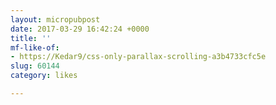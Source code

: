 ```yaml
---
layout: micropubpost
date: 2017-03-29 16:42:24 +0000
title: ''
mf-like-of:
- https://Kedar9/css-only-parallax-scrolling-a3b4733cfc5e
slug: 60144
category: likes

---
```

